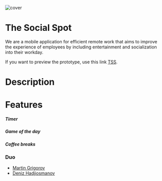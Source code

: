 
![cover](https://git.fhict.nl/I485519/tss-project/-/raw/main/thecover.png) 

# The Social Spot
We are a mobile application for efficient remote work that aims to improve the experience of employees by including entertainment and socialization into their workday.

If you want to preview the prototype, use this link <a href="https://www.figma.com/proto/MUFvIhwHuzsE5Urau3g9U0/TSS?node-id=2113%3A6930&scaling=contain&page-id=0%3A1&starting-point-node-id=2113%3A6930&show-proto-sidebar=1">TSS</a>.


# Description
# Features

##### Timer

##### Game of the day

##### Coffee breaks

### Duo
* <a href="https://git.fhict.nl/I485519">Martin Grigorov</a>
* <a href="https://git.fhict.nl/I477928">Deniz Hadjiosmanov</a>
